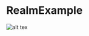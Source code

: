 # RealmExample
![alt tex](https://raw.githubusercontent.com/positr0nix/RealmExample/master/device-2017-08-21-155046.png)
